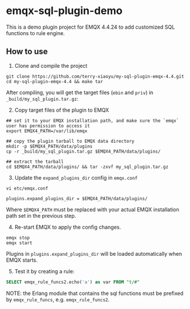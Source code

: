 # emqx-sql-plugin-demo

This is a demo plugin project for EMQX 4.4.24 to add customized SQL functions to rule engine.

## How to use

1. Clone and compile the project

```shell
git clone https://github.com/terry-xiaoyu/my-sql-plugin-emqx-4.4.git
cd my-sql-plugin-emqx-4.4 && make tar
```

After compiling, you will get the target files (`ebin` and `priv`) in `_build/my_sql_plugin.tar.gz`:

2. Copy target files of the plugin to EMQX

```shell
## set it to your EMQX installation path, and make sure the `emqx` user has permission to access it
export EMQX4_PATH=/var/lib/emqx

## copy the plugin tarball to EMQX data directory
mkdir -p $EMQX4_PATH/data/plugins
cp -r _build/my_sql_plugin.tar.gz $EMQX4_PATH/data/plugins/

## extract the tarball
cd $EMQX4_PATH/data/plugins/ && tar -zxvf my_sql_plugin.tar.gz
```

3. Update the `expand_plugins_dir` config in `emqx.conf`

```shell
vi etc/emqx.conf

plugins.expand_plugins_dir = $EMQX4_PATH/data/plugins/
```

Where `$EMQX4_PATH` must be replaced with your actual EMQX installation path set in the previous step.

4. Re-start EMQX to apply the config changes.

```shell
emqx stop
emqx start
```

Plugins in `plugins.expand_plugins_dir` will be loaded automatically when EMQX starts.

5. Test it by creating a rule:

```SQL
SELECT emqx_rule_funcs2.echo('a') as var FROM "t/#"
```

NOTE: the Erlang module that contains the sql functions must be prefixed by `emqx_rule_funcs`, e.g. `emqx_rule_funcs2`.
